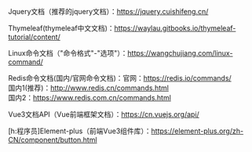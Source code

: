 Jquery文档（推荐的jquery文档）：https://jquery.cuishifeng.cn/

Thymeleaf(thymeleaf中文文档)：https://waylau.gitbooks.io/thymeleaf-tutorial/content/

Linux命令文档（"命令格式"-"选项"）：https://wangchujiang.com/linux-command/

Redis命令文档(国内/官网命令文档)：官网：https://redis.io/commands/ <br />国内1(推荐)：http://www.redis.cn/commands.html <br />国内2：https://www.redis.com.cn/commands.html

Vue3文档API（Vue前端框架文档）：https://cn.vuejs.org/api/

[h:程序员]Element-plus（前端Vue3组件库）：https://element-plus.org/zh-CN/component/button.html


